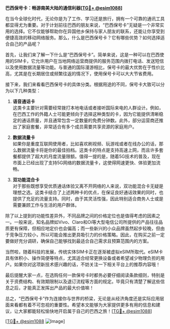 **巴西保号卡：畅游南美大陆的通信利器[[TG💪+ @esim1088](https://t.me/s/esim1088)]**

在当今全球化时代，无论你是为了工作、学习还是旅行，拥有一个可靠的通讯工具都显得尤为重要。对于计划前往巴西的朋友来说，“巴西保号卡”无疑是一个非常实用的选择。它不仅能够帮助你在异国他乡保持与家人朋友的联系，还能让你享受到便捷高效的移动网络服务。那么，什么是巴西保号卡？它有哪些优势？如何选择适合自己的产品呢？

首先，让我们来了解一下什么是“巴西保号卡”。简单来说，这是一种可以在巴西使用的SIM卡，它允许用户在当地网络运营商提供的服务范围内拨打电话、发送短信以及使用数据流量等功能。与普通的国际漫游相比，保号卡的最大优势在于性价比高，尤其是在长期居住或频繁往返的情况下，使用保号卡可以大大节省费用。

接下来，我们来看看巴西保号卡的具体分类。根据用途的不同，保号卡大致可以分为以下几种类型：

1. **语音通话卡**  
   这类卡主要针对需要经常拨打本地电话或者接听国际来电的人群设计。例如，在巴西工作的外籍人士可能更倾向于选择这种类型的卡，因为它能提供清晰稳定的通话质量，并且通常包含一定数量的免费分钟数。此外，部分运营商还推出了家庭套餐，非常适合有多个成员需要共享资源的家庭用户。

2. **数据流量卡**  
   如果你是重度互联网使用者，比如喜欢刷视频、玩游戏或者在线办公的话，那么数据流量卡将是你的最佳拍档。这类卡的特点是支持高速上网，而且许多套餐都提供了超大的月度流量限额。值得一提的是，随着5G技术的普及，现在市面上已经出现了支持5G网络的数据流量卡，这使得网速更快、体验更加流畅。

3. **双功能混合卡**  
   对于那些既想享受优质通话体验又离不开网络的人来说，双功能混合卡无疑是理想之选。这类卡结合了上述两种卡的优点，在保证良好通话效果的同时，也提供了充足的流量支持。同时，由于其灵活性强，因此特别适合商务人士或是需要兼顾工作与生活的用户群体。

除了以上提到的功能性差异外，不同品牌之间的价格定位也是值得考虑的因素之一。一般来说，知名品牌如Vivo、Claro和Oi等大型电信公司所提供的产品往往品质更有保障，但相应地定价也会偏高；而一些新兴的小众品牌虽然起步较晚，但由于竞争压力较小，所以可能会推出更具吸引力的价格策略。因此，在购买之前一定要做好充分调研，确保自己能够找到最适合自己需求且预算范围内的方案。

当然啦，随着科技的发展，传统实体SIM卡正在逐渐被虚拟eSIM所取代。eSIM卡具有体积小、操作简便等特点，尤其适合经常更换设备或者希望减少物理负担的用户。如果你对这项新技术感兴趣的话，不妨关注一下相关平台上的推荐内容哦！

最后提醒大家一点，在选购任何一款保号卡时都务必要仔细阅读条款细则，特别是关于资费结构、有效期限制以及退订流程等方面的规定。毕竟只有清楚了解这些信息之后，才能真正发挥出产品的最大价值嘛！

总之，“巴西保号卡”作为连接你与世界的桥梁，无论是从经济角度还是实际应用层面来看都有着不可忽视的重要性。希望本文能够为大家提供更多有用的信息和建议，让大家都能轻松愉快地开启属于自己的巴西之旅！[[TG💪+ @esim1088](https://t.me/s/esim1088)]

[[TG💪+ @esim1088](https://t.me/s/esim1088) ![Image](https://i.postimg.cc/4NQfJmqS/Snipaste-2025-05-13-00-14-12.png)]